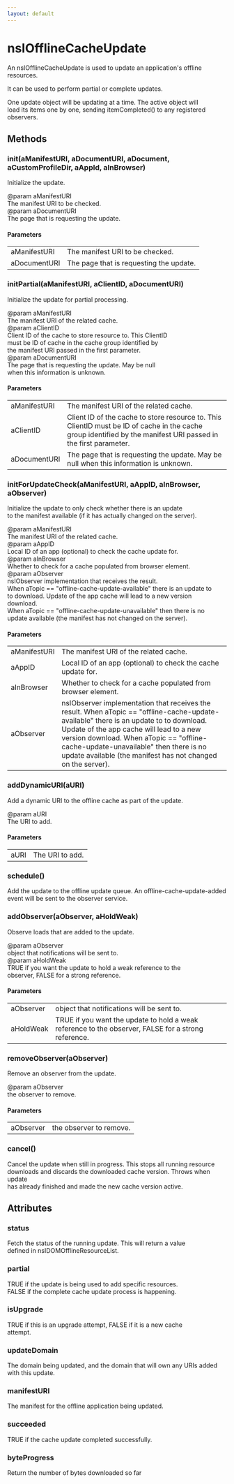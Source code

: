 ```yaml
---
layout: default
---
```


# nsIOfflineCacheUpdate #
  
An nsIOfflineCacheUpdate is used to update an application's offline  
resources.  
  
It can be used to perform partial or complete updates.  
  
One update object will be updating at a time.  The active object will  
load its items one by one, sending itemCompleted() to any registered  
observers.  
  

## Methods ##

### init(aManifestURI, aDocumentURI, aDocument, aCustomProfileDir, aAppId, aInBrowser) ###
  
Initialize the update.  
  
@param aManifestURI  
       The manifest URI to be checked.  
@param aDocumentURI  
       The page that is requesting the update.  
  

#### Parameters ####

<table>

<tr>
<td>aManifestURI</td>
<td>       The manifest URI to be checked.  
</td>
</tr>

<tr>
<td>aDocumentURI</td>
<td>       The page that is requesting the update.  
</td>
</tr>

</table>

### initPartial(aManifestURI, aClientID, aDocumentURI) ###
  
Initialize the update for partial processing.   
  
@param aManifestURI  
       The manifest URI of the related cache.  
@param aClientID  
       Client  ID of the cache to store resource to. This ClientID  
       must be ID of cache in the cache group identified by  
       the manifest URI passed in the first parameter.  
@param aDocumentURI  
       The page that is requesting the update. May be null   
       when this information is unknown.  
  

#### Parameters ####

<table>

<tr>
<td>aManifestURI</td>
<td>       The manifest URI of the related cache.  
</td>
</tr>

<tr>
<td>aClientID</td>
<td>       Client  ID of the cache to store resource to. This ClientID  
       must be ID of cache in the cache group identified by  
       the manifest URI passed in the first parameter.  
</td>
</tr>

<tr>
<td>aDocumentURI</td>
<td>       The page that is requesting the update. May be null   
       when this information is unknown.  
</td>
</tr>

</table>

### initForUpdateCheck(aManifestURI, aAppID, aInBrowser, aObserver) ###
  
Initialize the update to only check whether there is an update  
to the manifest available (if it has actually changed on the server).  
  
@param aManifestURI  
       The manifest URI of the related cache.  
@param aAppID  
       Local ID of an app (optional) to check the cache update for.  
@param aInBrowser  
       Whether to check for a cache populated from browser element.  
@param aObserver  
       nsIObserver implementation that receives the result.  
       When aTopic == "offline-cache-update-available" there is an update to  
       to download. Update of the app cache will lead to a new version  
       download.  
       When aTopic == "offline-cache-update-unavailable" then there is no  
       update available (the manifest has not changed on the server).  
  

#### Parameters ####

<table>

<tr>
<td>aManifestURI</td>
<td>       The manifest URI of the related cache.  
</td>
</tr>

<tr>
<td>aAppID</td>
<td>       Local ID of an app (optional) to check the cache update for.  
</td>
</tr>

<tr>
<td>aInBrowser</td>
<td>       Whether to check for a cache populated from browser element.  
</td>
</tr>

<tr>
<td>aObserver</td>
<td>       nsIObserver implementation that receives the result.  
       When aTopic == "offline-cache-update-available" there is an update to  
       to download. Update of the app cache will lead to a new version  
       download.  
       When aTopic == "offline-cache-update-unavailable" then there is no  
       update available (the manifest has not changed on the server).  
</td>
</tr>

</table>

### addDynamicURI(aURI) ###
  
Add a dynamic URI to the offline cache as part of the update.  
  
@param aURI  
       The URI to add.  
  

#### Parameters ####

<table>

<tr>
<td>aURI</td>
<td>       The URI to add.  
</td>
</tr>

</table>

### schedule() ###
  
Add the update to the offline update queue.  An offline-cache-update-added  
event will be sent to the observer service.  
  

### addObserver(aObserver, aHoldWeak) ###
  
Observe loads that are added to the update.  
  
@param aObserver  
       object that notifications will be sent to.  
@param aHoldWeak  
       TRUE if you want the update to hold a weak reference to the  
       observer, FALSE for a strong reference.  
  

#### Parameters ####

<table>

<tr>
<td>aObserver</td>
<td>       object that notifications will be sent to.  
</td>
</tr>

<tr>
<td>aHoldWeak</td>
<td>       TRUE if you want the update to hold a weak reference to the  
       observer, FALSE for a strong reference.  
</td>
</tr>

</table>

### removeObserver(aObserver) ###
  
Remove an observer from the update.  
  
@param aObserver  
       the observer to remove.  
  

#### Parameters ####

<table>

<tr>
<td>aObserver</td>
<td>       the observer to remove.  
</td>
</tr>

</table>

### cancel() ###
  
Cancel the update when still in progress. This stops all running resource  
downloads and discards the downloaded cache version. Throws when update  
has already finished and made the new cache version active.  
  

## Attributes ##

### status ###
  
Fetch the status of the running update.  This will return a value  
defined in nsIDOMOfflineResourceList.  
  

### partial ###
  
TRUE if the update is being used to add specific resources.  
FALSE if the complete cache update process is happening.  
  

### isUpgrade ###
  
TRUE if this is an upgrade attempt, FALSE if it is a new cache  
attempt.  
  

### updateDomain ###
  
The domain being updated, and the domain that will own any URIs added  
with this update.  
  

### manifestURI ###
  
The manifest for the offline application being updated.  
  

### succeeded ###
  
TRUE if the cache update completed successfully.  
  

### byteProgress ###
  
Return the number of bytes downloaded so far  
  
